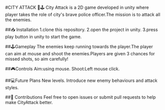 #CITY ATTACK 🚓🕹️
City Attack is a 2D game developed in unity where player takes the role of city's brave police officer.The mission is to attack all the enemies.

##📥 Installation
1.clone this repository.
2.open the project in unity.
3.press play button in unity to start the game.

##🕹️Gameplay
The enemies keep running towards the player.The player can aim at mouse and shoot the enemies.Players are given 3 chances for missed shots, so aim carefully!

##🎮Controls
Aim:using mouse.
Shoot:Left mouse click.

##💻Future Plans
New levels.
Introduce new enemy behaviours and attack styles.

##🤝 Contributions
Feel free to open issues or submit pull requests to help make CityAttack better.
